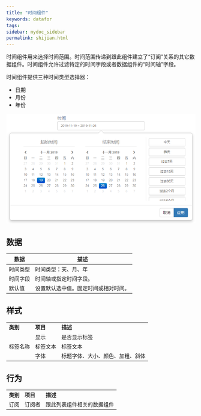 ```yaml
---
title: "时间组件"
keywords: datafor
tags:
sidebar: mydoc_sidebar
permalink: shijian.html
---
```


时间组件用来选择时间范围。时间范围传递到跟此组件建立了“订阅”关系的其它数据组件。时间组件允许过滤特定的时间字段或者数据组件的“时间轴”字段。

时间组件提供三种时间类型选择器：

- 日期
- 月份
- 年份



![image-20191126151941754](../../../../images/image-20191126151941754.png)

## 数据

| 数据     | 描述                                 |
| -------- | ------------------------------------ |
| 时间类型 | 时间类型：天、月、年                 |
| 时间字段 | 时间轴或指定时间字段。               |
| 默认值   | 设置默认选中值。固定时间或相对时间。 |

## 样式

<table>
<tr>
    <td><b>类别</b></td>
    <td><b>项目</b></td>
    <td><b>描述</b></td>
</tr><tr>
    <td rowspan="3"> 标签名称</td>
    <td>显示</td>
    <td>是否显示标签</td>
</tr><tr>
    <td>标签文本</td>
    <td>标签文本</td>
</tr><tr>
    <td>字体</td>
    <td>标题字体、大小、颜色、加粗、斜体</td>
</tr>
</table>

## 行为
<table>
<tr>
    <td><b>类别</b></td>
    <td><b>项目</b></td>
    <td><b>描述</b></td>
</tr><tr>
    <td > 订阅</td>
    <td>订阅者</td>
    <td>跟此列表组件相关的数据组件</td>
</tr>
</table> 

